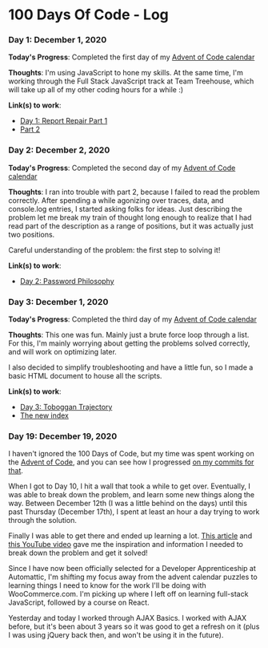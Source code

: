 # 100 Days Of Code - Log

### Day 1: December 1, 2020

**Today's Progress**: Completed the first day of my [Advent of Code calendar](https://adventofcode.com/)

**Thoughts**: I'm using JavaScript to hone my skills. At the same time, I'm working through the Full Stack JavaScript track at Team Treehouse, which will take up all of my other coding hours for a while :)

**Link(s) to work**: 
* [Day 1: Report Repair Part 1](https://github.com/GeoJunkie/advent-of-code-2020/blob/main/1/day1.js)
* [Part 2](https://github.com/GeoJunkie/advent-of-code-2020/blob/main/1/day1-2.js)

### Day 2: December 2, 2020

**Today's Progress**: Completed the second day of my [Advent of Code calendar](https://adventofcode.com/)

**Thoughts**: I ran into trouble with part 2, because I failed to read the problem correctly. After spending a while agonizing over traces, data, and console.log entries, I started asking folks for ideas. Just describing the problem let me break my train of thought long enough to realize that I had read part of the description as a range of positions, but it was actually just two positions.

Careful understanding of the problem: the first step to solving it!

**Link(s) to work**: 
* [Day 2: Password Philosophy](https://github.com/GeoJunkie/advent-of-code-2020/tree/main/2)

### Day 3: December 1, 2020

**Today's Progress**: Completed the third day of my [Advent of Code calendar](https://adventofcode.com/)

**Thoughts**: This one was fun. Mainly just a brute force loop through a list. For this, I'm mainly worrying about getting the problems solved correctly, and will work on optimizing later.

I also decided to simplify troubleshooting and have a little fun, so I made a basic HTML document to house all the scripts.

**Link(s) to work**: 
* [Day 3: Toboggan Trajectory](https://github.com/GeoJunkie/advent-of-code-2020/blob/main/3)
* [The new index](https://geojunkie.github.io/advent-of-code-2020/)

### Day 19: December 19, 2020

I haven't ignored the 100 Days of Code, but my time was spent working on the [Advent of Code](https://adventofcode.com/), and you can see how I progressed [on my commits for that](https://github.com/GeoJunkie/advent-of-code-2020/commits/main).

When I got to Day 10, I hit a wall that took a while to get over. Eventually, I was able to break down the problem, and learn some new things along the way. Between December 12th (I was a little behind on the days) until this past Thursday (December 17th), I spent at least an hour a day trying to work through the solution.

Finally I was able to get there and ended up learning a lot. [This article](https://www.topcoder.com/community/competitive-programming/tutorials/dynamic-programming-from-novice-to-advanced/) and [this YouTube video](https://www.youtube.com/watch?v=vYquumk4nWw) gave me the inspiration and information I needed to break down the problem and get it solved!

Since I have now been officially selected for a Developer Apprenticeship at Automattic, I'm shifting my focus away from the advent calendar puzzles to learning things I need to know for the work I'll be doing with WooCommerce.com. I'm picking up where I left off on learning full-stack JavaScript, followed by a course on React. 

Yesterday and today I worked through AJAX Basics. I worked with AJAX before, but it's been about 3 years so it was good to get a refresh on it (plus I was using jQuery back then, and won't be using it in the future).

